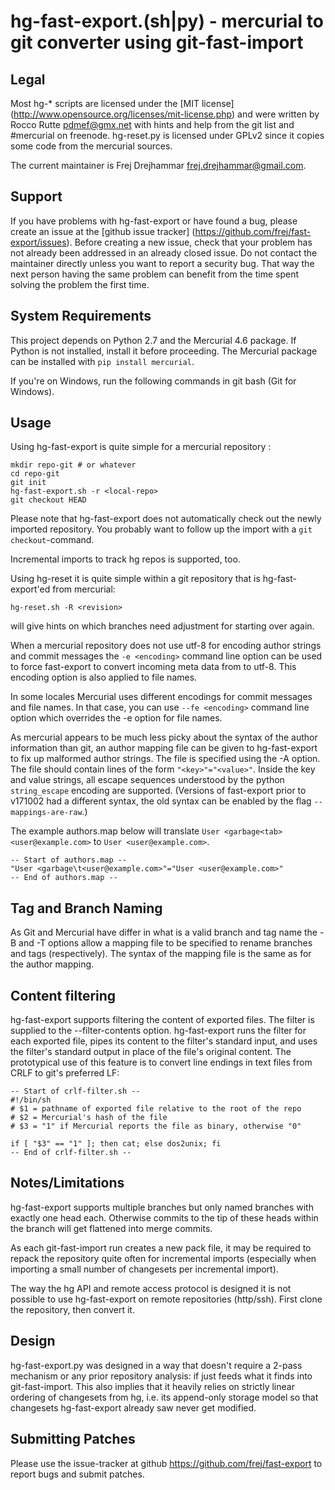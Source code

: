 hg-fast-export.(sh|py) - mercurial to git converter using git-fast-import
=========================================================================

Legal
-----

Most hg-* scripts are licensed under the [MIT license]
(http://www.opensource.org/licenses/mit-license.php) and were written
by Rocco Rutte <pdmef@gmx.net> with hints and help from the git list and
\#mercurial on freenode. hg-reset.py is licensed under GPLv2 since it
copies some code from the mercurial sources.

The current maintainer is Frej Drejhammar <frej.drejhammar@gmail.com>.

Support
-------

If you have problems with hg-fast-export or have found a bug, please
create an issue at the [github issue tracker]
(https://github.com/frej/fast-export/issues). Before creating a new
issue, check that your problem has not already been addressed in an
already closed issue. Do not contact the maintainer directly unless
you want to report a security bug. That way the next person having the
same problem can benefit from the time spent solving the problem the
first time.

System Requirements
-------------------

This project depends on Python 2.7 and the Mercurial 4.6 package. If
Python is not installed, install it before proceeding. The Mercurial
package can be installed with `pip install mercurial`.

If you're on Windows, run the following commands in git bash (Git for
Windows).

Usage
-----

Using hg-fast-export is quite simple for a mercurial repository <repo>:

```
mkdir repo-git # or whatever
cd repo-git
git init
hg-fast-export.sh -r <local-repo>
git checkout HEAD
```

Please note that hg-fast-export does not automatically check out the
newly imported repository. You probably want to follow up the import
with a `git checkout`-command.

Incremental imports to track hg repos is supported, too.

Using hg-reset it is quite simple within a git repository that is
hg-fast-export'ed from mercurial:

```
hg-reset.sh -R <revision>
```

will give hints on which branches need adjustment for starting over
again.

When a mercurial repository does not use utf-8 for encoding author
strings and commit messages the `-e <encoding>` command line option
can be used to force fast-export to convert incoming meta data from
<encoding> to utf-8. This encoding option is also applied to file names.

In some locales Mercurial uses different encodings for commit messages
and file names. In that case, you can use `--fe <encoding>` command line
option which overrides the -e option for file names.

As mercurial appears to be much less picky about the syntax of the
author information than git, an author mapping file can be given to
hg-fast-export to fix up malformed author strings. The file is
specified using the -A option. The file should contain lines of the
form `"<key>"="<value>"`. Inside the key and value strings, all escape
sequences understood by the python `string_escape` encoding are
supported. (Versions of fast-export prior to v171002 had a different
syntax, the old syntax can be enabled by the flag
`--mappings-are-raw`.)

The example authors.map below will translate `User
<garbage<tab><user@example.com>` to `User <user@example.com>`.

```
-- Start of authors.map --
"User <garbage\t<user@example.com>"="User <user@example.com>"
-- End of authors.map --
```

Tag and Branch Naming
---------------------

As Git and Mercurial have differ in what is a valid branch and tag
name the -B and -T options allow a mapping file to be specified to
rename branches and tags (respectively). The syntax of the mapping
file is the same as for the author mapping.

Content filtering
-----------------

hg-fast-export supports filtering the content of exported files.
The filter is supplied to the --filter-contents option. hg-fast-export
runs the filter for each exported file, pipes its content to the filter's
standard input, and uses the filter's standard output in place
of the file's original content. The prototypical use of this feature
is to convert line endings in text files from CRLF to git's preferred LF:

```
-- Start of crlf-filter.sh --
#!/bin/sh
# $1 = pathname of exported file relative to the root of the repo
# $2 = Mercurial's hash of the file
# $3 = "1" if Mercurial reports the file as binary, otherwise "0"

if [ "$3" == "1" ]; then cat; else dos2unix; fi
-- End of crlf-filter.sh --
```

Notes/Limitations
-----------------

hg-fast-export supports multiple branches but only named branches with
exactly one head each. Otherwise commits to the tip of these heads
within the branch will get flattened into merge commits.

As each git-fast-import run creates a new pack file, it may be
required to repack the repository quite often for incremental imports
(especially when importing a small number of changesets per
incremental import).

The way the hg API and remote access protocol is designed it is not
possible to use hg-fast-export on remote repositories
(http/ssh). First clone the repository, then convert it.

Design
------

hg-fast-export.py was designed in a way that doesn't require a 2-pass
mechanism or any prior repository analysis: if just feeds what it
finds into git-fast-import. This also implies that it heavily relies
on strictly linear ordering of changesets from hg, i.e. its
append-only storage model so that changesets hg-fast-export already
saw never get modified.

Submitting Patches
------------------

Please use the issue-tracker at github
https://github.com/frej/fast-export to report bugs and submit
patches.
